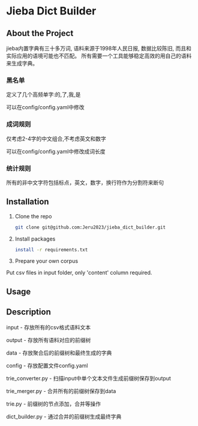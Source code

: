 # Jieba Dict Builder

## About the Project
jieba内置字典有三十多万词, 语料来源于1998年人民日报, 数据比较陈旧, 而且和实际应用的语境可能也不匹配。
所有需要一个工具能够稳定高效的用自己的语料来生成字典。

### 黑名单
定义了几个高频单字:的,了,我,是

可以在config/config.yaml中修改

### 成词规则
仅考虑2-4字的中文组合,不考虑英文和数字

可以在config/config.yaml中修改成词长度

### 统计规则
所有的非中文字符包括标点，英文，数字，换行符作为分割符来断句

## Installation
1. Clone the repo
   ```sh
   git clone git@github.com:Jeru2023/jieba_dict_builder.git
   ```

2. Install packages
   ```sh
   install -r requirements.txt
   ```
   
3. Prepare your own corpus

Put csv files in input folder, only 'content' column required.

## Usage

## Description

input - 存放所有的csv格式语料文本

output - 存放所有语料对应的前缀树

data - 存放聚合后的前缀树和最终生成的字典

config - 存放配置文件config.yaml

trie_converter.py - 扫描input中单个文本文件生成前缀树保存到output

trie_merger.py - 合并所有的前缀树保存到data

trie.py - 前缀树的节点添加，合并等操作

dict_builder.py - 通过合并的前缀树生成最终字典
